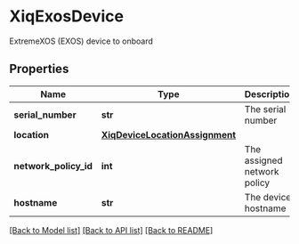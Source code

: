 # XiqExosDevice

ExtremeXOS (EXOS) device to onboard
## Properties
Name | Type | Description | Notes
------------ | ------------- | ------------- | -------------
**serial_number** | **str** | The serial number | 
**location** | [**XiqDeviceLocationAssignment**](XiqDeviceLocationAssignment.md) |  | 
**network_policy_id** | **int** | The assigned network policy | [optional] 
**hostname** | **str** | The device hostname | [optional] 

[[Back to Model list]](../README.md#documentation-for-models) [[Back to API list]](../README.md#documentation-for-api-endpoints) [[Back to README]](../README.md)


